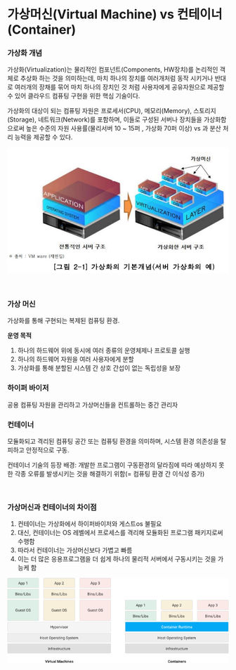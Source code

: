 # 가상머신(Virtual Machine) vs 컨테이너(Container)

### 가상화 개념
가상화(Virtualization)는 물리적인 컴포넌트(Components, HW장치)를 논리적인 객체로 추상화 하는 것을 의미하는데, 마치 하나의 장치를 여러개처럼 동작 시키거나 반대로 여러개의 장채를 묶어 마치 하나의 장치인 것 처럼 사용자에게 공유자원으로 제공할 수 있어 클라우드 컴퓨팅 구현을 위한 핵심 기술이다.  
  
가상화의 대상이 되는 컴퓨팅 자원은 프로세서(CPU), 메모리(Memory), 스토리지(Storage), 네트워크(Network)를 포함하며, 이들로 구성된 서버나 장치들을 가상화함으로써 높은 수준의 자원 사용률(물리서버 10 ~ 15퍼 , 가상화 70퍼 이상) vs 과 분산 처리 능력을 제공할 수 있다.

![](./image/가상화.jpeg)

<br>

### 가상 머신

가상화를 통해 구현되는 복제된 컴퓨팅 환경.  

**운영 목적**
1. 하나의 하드웨어 위에 동시에 여러 종류의 운영체제나 프로토콜 실행
2. 하나의 하드웨어 자원을 여러 사용자에게 분할
3. 가상화를 통해 분할된 시스템 간 상호 간섭이 없는 독립성을 보장

### 하이퍼 바이저
공용 컴퓨팅 자원을 관리하고 가상머신들을 컨트롤하는 중간 관리자

### 컨테이너

모듈화되고 격리된 컴퓨팅 공간 또는 컴퓨팅 환경을 의미하며, 시스템 환경 의존성을 탈피하고 안정적으로 구동.  
  
컨테이너 기술의 등장 배경: 개발한 프로그램이 구동환경의 달라짐에 따라 예상하지 못한 각종 오류를 발생시키는 것을 해결하기 위함(= 컴퓨팅 환경 간 이식성 증가)

<br>

### 가상머신과 컨테이너의 차이점

1. 컨테이너는 가상화에서 하이퍼바이저와 게스트os 불필요
2. 대신, 컨테이너는 OS 레벨에서 프로세스를 격리해 모듈화된 프로그램 패키지로써 수행함
3. 따라서 컨테이너는 가상머신보다 가볍고 빠름
4. 이는 더 많은 응용프로그램을 더 쉽게 하나의 물리적 서버에서 구동시키는 것을 가능케 함

![](./image/containers-101.png)

